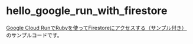 # hello_google_run_with_firestore

[Google Cloud RunでRubyを使ってFirestoreにアクセスする（サンプル付き）](https://qiita.com/skuroki@github/items/339e404d19e39b21911d) のサンプルコードです。
